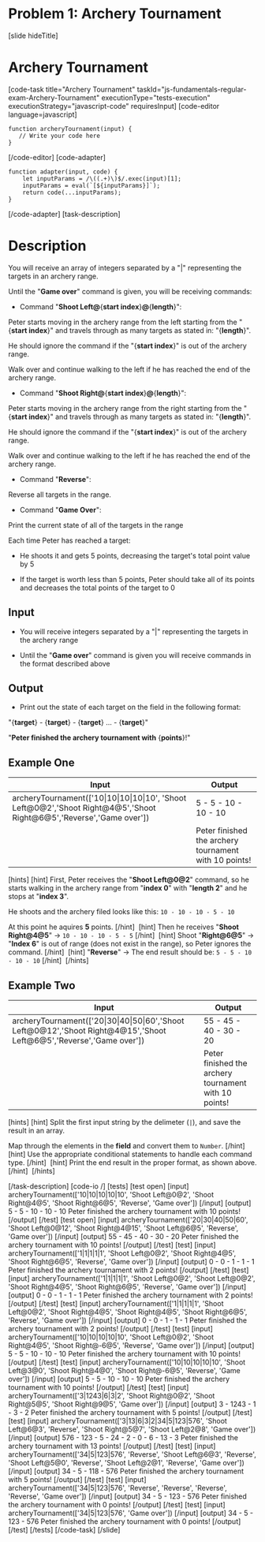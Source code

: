 # Problem 1: Archery Tournament

[slide hideTitle]

# Archery Tournament

[code-task title="Archery Tournament" taskId="js-fundamentals-regular-exam-Archery-Tournament" executionType="tests-execution" executionStrategy="javascript-code" requiresInput]
[code-editor language=javascript]
```
function archeryTournament(input) {
   // Write your code here
}
```
[/code-editor]
[code-adapter]
```
function adapter(input, code) {
    let inputParams = /\((.+)\)$/.exec(input)[1];
    inputParams = eval(`[${inputParams}]`);
    return code(...inputParams);
}
```
[/code-adapter]
[task-description]

# Description

You will receive an array of integers separated by a "\|" representing the targets in an archery range.

Until the "**Game over**" command is given, you will be receiving commands:

* Command "**Shoot Left@**\{**start index**\}**@**\{**length**\}":

Peter starts moving in the archery range from the left starting from the "\{**start index**\}" and travels through as many targets as stated in: "\{**length**\}".

He should ignore the command if the "\{**start index**\}" is out of the archery range.

Walk over and continue walking to the left if he has reached the end of the archery range.

* Command "**Shoot Right@**\{**start index**\}**@**\{**length**\}":

Peter starts moving in the archery range from the right starting from the "\{**start index**\}" and travels through as many targets as stated in: "\{**length**\}".

He should ignore the command if the "\{**start index**\}" is out of the archery range.

Walk over and continue walking to the left if he has reached the end of the archery range.

* Command "**Reverse**":

Reverse all targets in the range.

* Command "**Game Over**":

Print the current state of all of the targets in the range

Each time Peter has reached a target:

* He shoots it and gets 5 points, decreasing the target's total point value by 5

* If the target is worth less than 5 points, Peter should take all of its points and decreases the total points of the target to 0

## Input

* You will receive integers separated by а "\|" representing the targets in the archery range

* Until the "**Game over**" command is given you will receive commands in the format described above

## Output

* Print out the state of each target on the field in the following format:

"\{**target**\} - \{**target**\} - \{**target**\} ... - \{**target**\}"

"**Peter finished the archery tournament with** \{**points**\}!"

## Example One

| **Input** | **Output** |
| --- | --- |
|archeryTournament(['10\|10\|10\|10\|10', 'Shoot Left@0@2','Shoot Right@4@5','Shoot Right@6@5','Reverse','Game over'])| 5 \- 5 \- 10 \- 10 \- 10|
||Peter finished the archery tournament with 10 points\!|

[hints]
[hint]
First, Peter receives the "**Shoot Left@0@2**" command, so he starts walking in the archery range from "**index 0**" with "**length 2**" and he stops at "**index 3**".

He shoots and the archery filed looks like this: `10 - 10 - 10 - 5 - 10`

At this point he aquires **5** points.
[/hint] 
[hint]
Then he receives "**Shoot Right@4@5**" \-\> `10 - 10 - 10 - 5 - 5`
[/hint] 
[hint]
Shoot "**Right@6@5**" \-\> "**Index 6**" is out of range (does not exist in the range), so Peter ignores the command.
[/hint] 
[hint]
"**Reverse**" \-\> The end result should be: `5 - 5 - 10 - 10 - 10`
[/hint] 
[/hints] 

## Example Two

| **Input** | **Output** |
| --- | --- |
|archeryTournament(['20\|30\|40\|50\|60','Shoot Left@0@12','Shoot Right@4@15','Shoot Left@6@5','Reverse','Game over'])| 55 \- 45 \- 40 \- 30 \- 20|
||Peter finished the archery tournament with 10 points\!|

[hints]
[hint]
Split the first input string by the delimeter (`|`), and save the result in an array.

Map through the elements in the **field** and convert them to `Number`.
[/hint] 
[hint]
Use the appropriate conditional statements to handle each command type.
[/hint] 
[hint]
Print the end result in the proper format, as shown above.
[/hint] 
[/hints] 

[/task-description]
[code-io /]
[tests]
[test open]
[input]
archeryTournament(['10\|10\|10\|10\|10', 'Shoot Left@0@2', 'Shoot Right@4@5', 'Shoot Right@6@5', 'Reverse', 'Game over'])
[/input]
[output]
5 - 5 - 10 - 10 - 10
Peter finished the archery tournament with 10 points!
[/output]
[/test]
[test open]
[input]
archeryTournament(['20\|30\|40\|50\|60', 'Shoot Left@0@12', 'Shoot Right@4@15', 'Shoot Left@6@5', 'Reverse', 'Game over'])
[/input]
[output]
55 - 45 - 40 - 30 - 20
Peter finished the archery tournament with 10 points!
[/output]
[/test]
[test]
[input]
archeryTournament(['1\|1\|1\|1\|1', 'Shoot Left@0@2', 'Shoot Right@4@5', 'Shoot Right@6@5', 'Reverse', 'Game over'])
[/input]
[output]
0 - 0 - 1 - 1 - 1
Peter finished the archery tournament with 2 points!
[/output]
[/test]
[test]
[input]
archeryTournament(['1\|1\|1\|1\|1', 'Shoot Left@0@2', 'Shoot Left@0@2', 'Shoot Right@4@5', 'Shoot Right@6@5', 'Reverse', 'Game over'])
[/input]
[output]
0 - 0 - 1 - 1 - 1
Peter finished the archery tournament with 2 points!
[/output]
[/test]
[test]
[input]
archeryTournament(['1\|1\|1\|1\|1', 'Shoot Left@0@2', 'Shoot Right@4@5', 'Shoot Right@4@5', 'Shoot Right@6@5', 'Reverse', 'Game over'])
[/input]
[output]
0 - 0 - 1 - 1 - 1
Peter finished the archery tournament with 2 points!
[/output]
[/test]
[test]
[input]
archeryTournament(['10\|10\|10\|10\|10', 'Shoot Left@0@2', 'Shoot Right@4@5', 'Shoot Right@-6@5', 'Reverse', 'Game over'])
[/input]
[output]
5 - 5 - 10 - 10 - 10
Peter finished the archery tournament with 10 points!
[/output]
[/test]
[test]
[input]
archeryTournament(['10\|10\|10\|10\|10', 'Shoot Left@3@0', 'Shoot Right@4@0', 'Shoot Right@-6@5', 'Reverse', 'Game over'])
[/input]
[output]
5 - 5 - 10 - 10 - 10
Peter finished the archery tournament with 10 points!
[/output]
[/test]
[test]
[input]
archeryTournament(['3\|1243\|6\|3\|2', 'Shoot Right@0@2', 'Shoot Right@5@5', 'Shoot Right@9@5', 'Game over'])
[/input]
[output]
3 - 1243 - 1 - 3 - 2
Peter finished the archery tournament with 5 points!
[/output]
[/test]
[test]
[input]
archeryTournament(['3\|13\|6\|3\|2\|34\|5\|123\|576', 'Shoot Left@6@3', 'Reverse', 'Shoot Right@5@7', 'Shoot Left@2@8', 'Game over'])
[/input]
[output]
576 - 123 - 5 - 24 - 2 - 0 - 6 - 13 - 3
Peter finished the archery tournament with 13 points!
[/output]
[/test]
[test]
[input]
archeryTournament(['34\|5\|123\|576', 'Reverse', 'Shoot Left@6@3', 'Reverse', 'Shoot Left@5@0', 'Reverse', 'Shoot Left@2@1', 'Reverse', 'Game over'])
[/input]
[output]
34 - 5 - 118 - 576
Peter finished the archery tournament with 5 points!
[/output]
[/test]
[test]
[input]
archeryTournament(['34\|5\|123\|576', 'Reverse', 'Reverse', 'Reverse', 'Reverse', 'Game over'])
[/input]
[output]
34 - 5 - 123 - 576
Peter finished the archery tournament with 0 points!
[/output]
[/test]
[test]
[input]
archeryTournament(['34\|5\|123\|576', 'Game over'])
[/input]
[output]
34 - 5 - 123 - 576
Peter finished the archery tournament with 0 points!
[/output]
[/test]
[/tests]
[/code-task]
[/slide]
